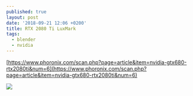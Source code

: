 ```yaml
---
published: true
layout: post
date: '2018-09-21 12:06 +0200'
title: RTX 2080 Ti LuxMark
tags:
  - blender
  - nvidia
---
```

[https://www.phoronix.com/scan.php?page=article&item=nvidia-gtx680-rtx2080ti&num=6](https://www.phoronix.com/scan.php?page=article&item=nvidia-gtx680-rtx2080ti&num=6)

![](https://www.nvidia.com/content/dam/en-zz/Solutions/geforce/news/geforce-rtx-graphics-cards/geforce-rtx-2080-technical-photography-angled-003.png)